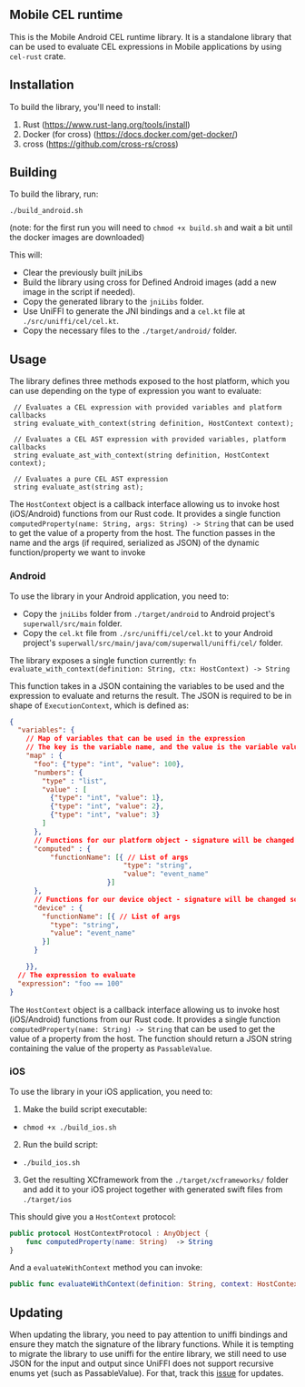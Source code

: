 ## Mobile CEL runtime

This is the Mobile Android CEL runtime library.
It is a standalone library that can be used to evaluate CEL expressions in Mobile applications by using
`cel-rust` crate.

## Installation

To build the library, you'll need to install:

1. Rust (https://www.rust-lang.org/tools/install)
2. Docker (for cross) (https://docs.docker.com/get-docker/)
3. cross (https://github.com/cross-rs/cross)

## Building

To build the library, run:

```shell
./build_android.sh
```

(note: for the first run you will need to `chmod +x build.sh` and wait a bit until the docker images are downloaded)

This will:

- Clear the previously built jniLibs
- Build the library using cross for Defined Android images (add a new image in the script if needed).
- Copy the generated library to the `jniLibs` folder.
- Use UniFFI to generate the JNI bindings and a `cel.kt` file at `./src/uniffi/cel/cel.kt`.
- Copy the necessary files to the `./target/android/` folder.

## Usage

The library defines three methods exposed to the host platform, which you can use depending on the type of
expression you want to evaluate:

```idl
 // Evaluates a CEL expression with provided variables and platform callbacks
 string evaluate_with_context(string definition, HostContext context);
 
 // Evaluates a CEL AST expression with provided variables, platform callbacks
 string evaluate_ast_with_context(string definition, HostContext context);
 
 // Evaluates a pure CEL AST expression
 string evaluate_ast(string ast);
```

The `HostContext` object is a callback interface allowing us to invoke host (iOS/Android) functions from our Rust code.
It provides a single function `computedProperty(name: String, args: String) -> String` that can be used to get the value of a property from the host.
The function passes in the name and the args (if required, serialized as JSON) of the dynamic function/property we want to invoke



### Android

To use the library in your Android application, you need to:
- Copy the `jniLibs` folder from `./target/android` to Android project's `superwall/src/main` folder.
- Copy the `cel.kt` file from `./src/uniffi/cel/cel.kt` to your Android project's `superwall/src/main/java/com/superwall/uniffi/cel/` folder.


The library exposes a single function currently:
`fn evaluate_with_context(definition: String, ctx: HostContext) -> String`

This function takes in a JSON containing the variables to be used and the expression to evaluate and returns the result.
The JSON is required to be in shape of `ExecutionContext`, which is defined as:

```json
{
  "variables": {
    // Map of variables that can be used in the expression
    // The key is the variable name, and the value is the variable value wrapped together with a type discriminator
    "map" : {
      "foo": {"type": "int", "value": 100},
      "numbers": {
        "type" : "list",
        "value" : [
          {"type": "int", "value": 1},
          {"type": "int", "value": 2},
          {"type": "int", "value": 3}
        ]
      },
      // Functions for our platform object - signature will be changed soon to allow for args
      "computed" : {
          "functionName": [{ // List of args
                            "type": "string",
                            "value": "event_name"
                        }]
      },
      // Functions for our device object - signature will be changed soon to allow for args
      "device" : {
        "functionName": [{ // List of args
          "type": "string",
          "value": "event_name"
        }]
      }

    }},
  // The expression to evaluate
  "expression": "foo == 100"
}
```

The `HostContext` object is a callback interface allowing us to invoke host (iOS/Android) functions from our Rust code.
It provides a single function `computedProperty(name: String) -> String` that can be used to get the value of a property from the host.
The function should return a JSON string containing the value of the property as `PassableValue`.

### iOS

To use the library in your iOS application, you need to:

1. Make the build script executable:
- `chmod +x ./build_ios.sh`
2. Run the build script:
- `./build_ios.sh`
3. Get the resulting XCframework from the `./target/xcframeworks/` folder and add it to your iOS project together 
with generated swift files from `./target/ios`


This should give you a `HostContext` protocol:
```swift
public protocol HostContextProtocol : AnyObject {
    func computedProperty(name: String)  -> String   
}
```

And a  `evaluateWithContext` method you can invoke:
```swift
public func evaluateWithContext(definition: String, context: HostContext) -> String
```


## Updating

When updating the library, you need to pay attention to uniffi bindings and ensure they match the signature of the library functions.
While it is tempting to migrate the library to use uniffi for the entire library, we still need to use JSON
for the input and output since UniFFI does not support recursive enums yet (such as PassableValue).
For that, track this [issue](https://github.com/mozilla/uniffi-rs/issues/396) for updates.
